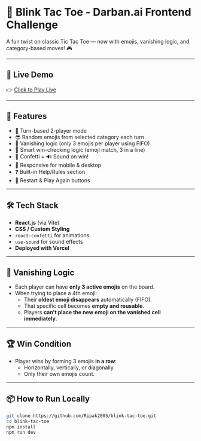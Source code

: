 # 🚀 Blink Tac Toe - Darban.ai Frontend Challenge

A fun twist on classic Tic Tac Toe — now with emojis, vanishing logic, and category-based moves! 🎮


---

## 🔗 Live Demo

👉 [Click to Play Live](https://blink-tac-toe-darban.vercel.app/)

---

## 🧠 Features

- 🔁 Turn-based 2-player mode
- 😎 Random emojis from selected category each turn
- 💨 Vanishing logic (only 3 emojis per player using FIFO)
- 🧠 Smart win-checking logic (emoji match, 3 in a line)
- 🎉 Confetti + 🔊 Sound on win!
- 📱 Responsive for mobile & desktop
- ❓ Built-in Help/Rules section
- 🔁 Restart & Play Again buttons

---

## 🛠 Tech Stack

- **React.js** (via Vite)
- **CSS / Custom Styling**
- `react-confetti` for animations
- `use-sound` for sound effects
- **Deployed with Vercel**

---

## 🧪 Vanishing Logic

- Each player can have **only 3 active emojis** on the board.
- When trying to place a 4th emoji:
  - Their **oldest emoji disappears** automatically (FIFO).
  - That specific cell becomes **empty and reusable**.
  - Players **can't place the new emoji on the vanished cell immediately**.

---

## 🏆 Win Condition

- Player wins by forming 3 emojis **in a row**:
  - Horizontally, vertically, or diagonally.
  - Only their own emojis count.

---

## 📦 How to Run Locally

```bash
git clone https://github.com/Ripak2005/blink-tac-toe.git
cd blink-tac-toe
npm install
npm run dev
